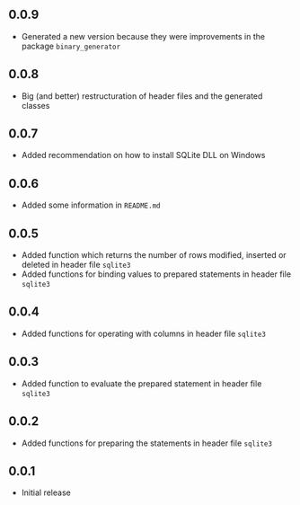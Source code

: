 ## 0.0.9

- Generated a new version because they were improvements in the package `binary_generator`

## 0.0.8

- Big (and better) restructuration of header files and the generated classes

## 0.0.7

- Added recommendation on how to install SQLite DLL on Windows

## 0.0.6

- Added some information in `README.md`

## 0.0.5

- Added function which returns the number of rows modified, inserted or deleted in header file `sqlite3`
- Added functions for binding values to prepared statements in header file `sqlite3`

## 0.0.4

- Added functions for operating with columns in header file `sqlite3`

## 0.0.3

- Added function to evaluate the prepared statement in header file `sqlite3`

## 0.0.2

- Added functions for preparing the statements in header file `sqlite3`

## 0.0.1

- Initial release

